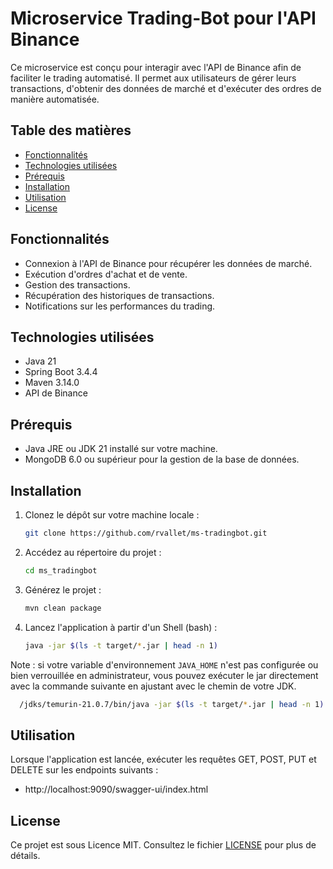 # Microservice Trading-Bot pour l'API Binance

Ce microservice est conçu pour interagir avec l'API de Binance afin de faciliter le trading automatisé. Il permet aux utilisateurs de gérer leurs transactions, d'obtenir des données de marché et d'exécuter des ordres de manière automatisée.

## Table des matières

- [Fonctionnalités](#fonctionnalités)
- [Technologies utilisées](#technologies-utilisées)
- [Prérequis](#prérequis)
- [Installation](#installation)
- [Utilisation](#utilisation)
- [License](#license)

## Fonctionnalités

- Connexion à l'API de Binance pour récupérer les données de marché.
- Exécution d'ordres d'achat et de vente.
- Gestion des transactions.
- Récupération des historiques de transactions.
- Notifications sur les performances du trading.

## Technologies utilisées

- Java 21
- Spring Boot 3.4.4
- Maven 3.14.0
- API de Binance

## Prérequis

- Java JRE ou JDK 21 installé sur votre machine.
- MongoDB 6.0 ou supérieur pour la gestion de la base de données.

## Installation

1. Clonez le dépôt sur votre machine locale :
   ```bash
   git clone https://github.com/rvallet/ms-tradingbot.git
   ````
2. Accédez au répertoire du projet :
   ```bash
   cd ms_tradingbot
   ```
3. Générez le projet :
   ```bash
   mvn clean package
   ```
4. Lancez l'application à partir d'un Shell (bash) :
   ```bash
   java -jar $(ls -t target/*.jar | head -n 1)
   ```
Note : si votre variable d'environnement `JAVA_HOME` n'est pas configurée ou bien verrouillée en administrateur, 
vous pouvez exécuter le jar directement avec la commande suivante en ajustant avec le chemin de votre JDK.
```bash
  /jdks/temurin-21.0.7/bin/java -jar $(ls -t target/*.jar | head -n 1)
```

## Utilisation

Lorsque l'application est lancée, exécuter les requêtes GET, POST, PUT et DELETE sur les endpoints suivants :
- http://localhost:9090/swagger-ui/index.html

## License

Ce projet est sous Licence MIT. Consultez le fichier [LICENSE](LICENSE) pour plus de détails.
